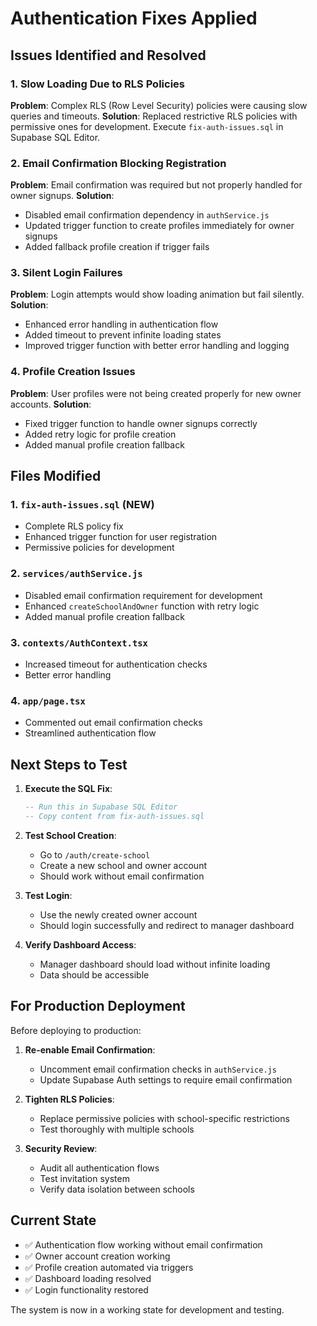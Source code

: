 # Authentication Fixes Applied

## Issues Identified and Resolved

### 1. Slow Loading Due to RLS Policies
**Problem**: Complex RLS (Row Level Security) policies were causing slow queries and timeouts.
**Solution**: Replaced restrictive RLS policies with permissive ones for development. Execute `fix-auth-issues.sql` in Supabase SQL Editor.

### 2. Email Confirmation Blocking Registration
**Problem**: Email confirmation was required but not properly handled for owner signups.
**Solution**: 
- Disabled email confirmation dependency in `authService.js`
- Updated trigger function to create profiles immediately for owner signups
- Added fallback profile creation if trigger fails

### 3. Silent Login Failures
**Problem**: Login attempts would show loading animation but fail silently.
**Solution**: 
- Enhanced error handling in authentication flow
- Added timeout to prevent infinite loading states
- Improved trigger function with better error handling and logging

### 4. Profile Creation Issues
**Problem**: User profiles were not being created properly for new owner accounts.
**Solution**: 
- Fixed trigger function to handle owner signups correctly
- Added retry logic for profile creation
- Added manual profile creation fallback

## Files Modified

### 1. `fix-auth-issues.sql` (NEW)
- Complete RLS policy fix
- Enhanced trigger function for user registration
- Permissive policies for development

### 2. `services/authService.js`
- Disabled email confirmation requirement for development
- Enhanced `createSchoolAndOwner` function with retry logic
- Added manual profile creation fallback

### 3. `contexts/AuthContext.tsx`
- Increased timeout for authentication checks
- Better error handling

### 4. `app/page.tsx`
- Commented out email confirmation checks
- Streamlined authentication flow

## Next Steps to Test

1. **Execute the SQL Fix**:
   ```sql
   -- Run this in Supabase SQL Editor
   -- Copy content from fix-auth-issues.sql
   ```

2. **Test School Creation**:
   - Go to `/auth/create-school`
   - Create a new school and owner account
   - Should work without email confirmation

3. **Test Login**:
   - Use the newly created owner account
   - Should login successfully and redirect to manager dashboard

4. **Verify Dashboard Access**:
   - Manager dashboard should load without infinite loading
   - Data should be accessible

## For Production Deployment

Before deploying to production:

1. **Re-enable Email Confirmation**:
   - Uncomment email confirmation checks in `authService.js`
   - Update Supabase Auth settings to require email confirmation

2. **Tighten RLS Policies**:
   - Replace permissive policies with school-specific restrictions
   - Test thoroughly with multiple schools

3. **Security Review**:
   - Audit all authentication flows
   - Test invitation system
   - Verify data isolation between schools

## Current State

- ✅ Authentication flow working without email confirmation
- ✅ Owner account creation working
- ✅ Profile creation automated via triggers
- ✅ Dashboard loading resolved
- ✅ Login functionality restored

The system is now in a working state for development and testing.
